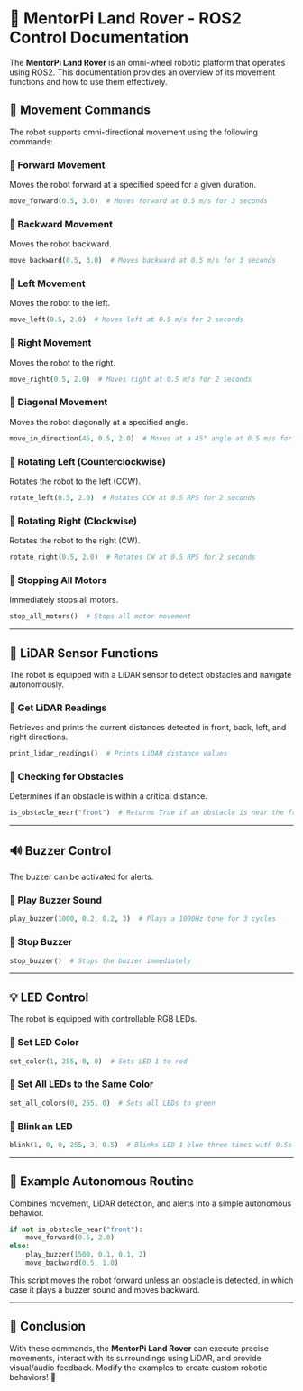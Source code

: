 # 🚀 MentorPi Land Rover - ROS2 Control Documentation

The **MentorPi Land Rover** is an omni-wheel robotic platform that operates using ROS2. This documentation provides an overview of its movement functions and how to use them effectively.

## 📌 Movement Commands
The robot supports omni-directional movement using the following commands:

### 🔹 Forward Movement
Moves the robot forward at a specified speed for a given duration.
```python
move_forward(0.5, 3.0)  # Moves forward at 0.5 m/s for 3 seconds
```

### 🔹 Backward Movement
Moves the robot backward.
```python
move_backward(0.5, 3.0)  # Moves backward at 0.5 m/s for 3 seconds
```

### 🔹 Left Movement
Moves the robot to the left.
```python
move_left(0.5, 2.0)  # Moves left at 0.5 m/s for 2 seconds
```

### 🔹 Right Movement
Moves the robot to the right.
```python
move_right(0.5, 2.0)  # Moves right at 0.5 m/s for 2 seconds
```

### 🔹 Diagonal Movement
Moves the robot diagonally at a specified angle.
```python
move_in_direction(45, 0.5, 2.0)  # Moves at a 45° angle at 0.5 m/s for 2 seconds
```

### 🔹 Rotating Left (Counterclockwise)
Rotates the robot to the left (CCW).
```python
rotate_left(0.5, 2.0)  # Rotates CCW at 0.5 RPS for 2 seconds
```

### 🔹 Rotating Right (Clockwise)
Rotates the robot to the right (CW).
```python
rotate_right(0.5, 2.0)  # Rotates CW at 0.5 RPS for 2 seconds
```

### 🔹 Stopping All Motors
Immediately stops all motors.
```python
stop_all_motors()  # Stops all motor movement
```

---

## 📡 LiDAR Sensor Functions
The robot is equipped with a LiDAR sensor to detect obstacles and navigate autonomously.

### 🔹 Get LiDAR Readings
Retrieves and prints the current distances detected in front, back, left, and right directions.
```python
print_lidar_readings()  # Prints LiDAR distance values
```

### 🔹 Checking for Obstacles
Determines if an obstacle is within a critical distance.
```python
is_obstacle_near("front")  # Returns True if an obstacle is near the front
```

---

## 🔊 Buzzer Control
The buzzer can be activated for alerts.

### 🔹 Play Buzzer Sound
```python
play_buzzer(1000, 0.2, 0.2, 3)  # Plays a 1000Hz tone for 3 cycles
```

### 🔹 Stop Buzzer
```python
stop_buzzer()  # Stops the buzzer immediately
```

---

## 💡 LED Control
The robot is equipped with controllable RGB LEDs.

### 🔹 Set LED Color
```python
set_color(1, 255, 0, 0)  # Sets LED 1 to red
```

### 🔹 Set All LEDs to the Same Color
```python
set_all_colors(0, 255, 0)  # Sets all LEDs to green
```

### 🔹 Blink an LED
```python
blink(1, 0, 0, 255, 3, 0.5)  # Blinks LED 1 blue three times with 0.5s intervals
```

---

## 🚀 Example Autonomous Routine
Combines movement, LiDAR detection, and alerts into a simple autonomous behavior.
```python
if not is_obstacle_near("front"):
    move_forward(0.5, 2.0)
else:
    play_buzzer(1500, 0.1, 0.1, 2)
    move_backward(0.5, 1.0)
```

This script moves the robot forward unless an obstacle is detected, in which case it plays a buzzer sound and moves backward.

---

## 🎯 Conclusion
With these commands, the **MentorPi Land Rover** can execute precise movements, interact with its surroundings using LiDAR, and provide visual/audio feedback. Modify the examples to create custom robotic behaviors! 🚀

